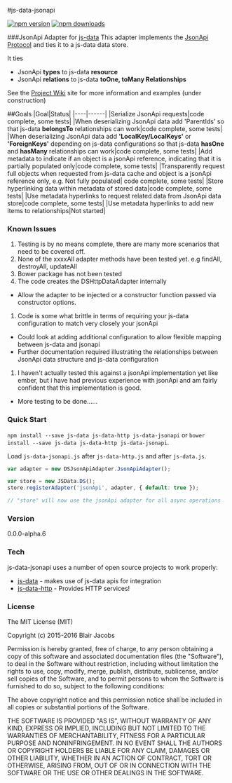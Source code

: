 ﻿﻿#js-data-jsonapi

[![npm version](https://img.shields.io/npm/v/npm.svg)](https://www.npmjs.com/package/js-data-jsonapi)
[![npm downloads](https://img.shields.io/npm/dm/localeval.svg)](https://www.npmjs.com/package/js-data-jsonapi)


###JsonApi Adapter for [js-data](http://www.js-data.io) 
This adapter implements the [JsonApi Protocol](http://jsonapi.org/) and ties it to a js-data data store.

It ties 
- JsonApi **types** to js-data **resource**
- JsonApi **relations** to js-data **toOne, toMany Relationships**

See the [Project Wiki](https://github.com/BlairAllegroTech/js-data-jsonapi/wiki) site for more information and examples (under construction)


##Goals
|Goal|Status|
|----|------|
|Serialize JsonApi requests|code complete, some tests|
|When deserializing JsonApi data add 'ParentIds' so that js-data **belongsTo** relationships can work|code complete, some tests|
|When deserializing JsonApi data add **'LocalKey/LocalKeys'** or **'ForeignKeys'** depending on js-data configurations so that js-data **hasOne** and **hasMany** relationships can work|code complete, some tests|
|Add metadata to indicate if an object is a jsonApi reference, indicating that it is partially populated only|code complete, some tests|
|Transparently request full objects when requested from js-data cache and object is a jsonApi reference only, e.g. Not fully populated| code complete, some tests|
|Store hyperlinking data within metadata of stored data|code complete, some tests|
|Use metadata hyperlinks to request related data from JsonApi data store|code complete, some tests|
|Use metadata hyperlinks to add new items to relationships|Not started|

### Known Issues
1. Testing is by no means complete, there are many more scenarios that need to be covered off.
1. None of the xxxxAll adapter methods have been tested yet. e.g  findAll, destroyAll, updateAll
1. Bower package has not been tested
1. The code creates the DSHttpDataAdapter internally
- Allow the adapter to be injected or a constructor function passed via constructor options.
1. Code is some what brittle in terms of requiring your js-data configuration to match very closely your jsonApi
- Could look at adding additional configuration to allow flexible mapping between js-data and jsonapi
- Further documentation required illustrating the relationships between JsonApi data structure and js-data configuration
1. I haven't actually tested this against a jsonApi implementation yet like ember, but i have had previous experience with jsonApi and am fairly confident that this implementation is good.
- More testing to be done......


### Quick Start
`npm install --save js-data js-data-http js-data-jsonapi` or `bower install --save js-data js-data-http js-data-jsonapi`.

Load `js-data-jsonapi.js` after  `js-data-http.js` and after `js-data.js`.

```js
var adapter = new DSJsonApiAdapter.JsonApiAdapter();

var store = new JSData.DS();
store.registerAdapter('jsonApi', adapter, { default: true });

// "store" will now use the jsonApi adapter for all async operations
```

### Version
0.0.0-alpha.6

### Tech

js-data-jsonapi uses a number of open source projects to work properly:

* [js-data](https://github.com/js-data/js-data) - makes use of js-data apis for integration
* [js-data-http](https://github.com/js-data/js-data-http) - Provides HTTP services!

### License

The MIT License (MIT)

Copyright (c) 2015-2016 Blair Jacobs

Permission is hereby granted, free of charge, to any person obtaining a copy
of this software and associated documentation files (the "Software"), to deal
in the Software without restriction, including without limitation the rights
to use, copy, modify, merge, publish, distribute, sublicense, and/or sell
copies of the Software, and to permit persons to whom the Software is
furnished to do so, subject to the following conditions:

The above copyright notice and this permission notice shall be included in all
copies or substantial portions of the Software.

THE SOFTWARE IS PROVIDED "AS IS", WITHOUT WARRANTY OF ANY KIND, EXPRESS OR
IMPLIED, INCLUDING BUT NOT LIMITED TO THE WARRANTIES OF MERCHANTABILITY,
FITNESS FOR A PARTICULAR PURPOSE AND NONINFRINGEMENT. IN NO EVENT SHALL THE
AUTHORS OR COPYRIGHT HOLDERS BE LIABLE FOR ANY CLAIM, DAMAGES OR OTHER
LIABILITY, WHETHER IN AN ACTION OF CONTRACT, TORT OR OTHERWISE, ARISING FROM,
OUT OF OR IN CONNECTION WITH THE SOFTWARE OR THE USE OR OTHER DEALINGS IN THE
SOFTWARE.

